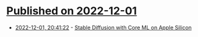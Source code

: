 # [Published on 2022-12-01](index.md)

* [2022-12-01, 20:41:22](https://news.ycombinator.com/item?id=33822413) - [Stable Diffusion with Core ML on Apple Silicon](https://machinelearning.apple.com/research/stable-diffusion-coreml-apple-silicon)
